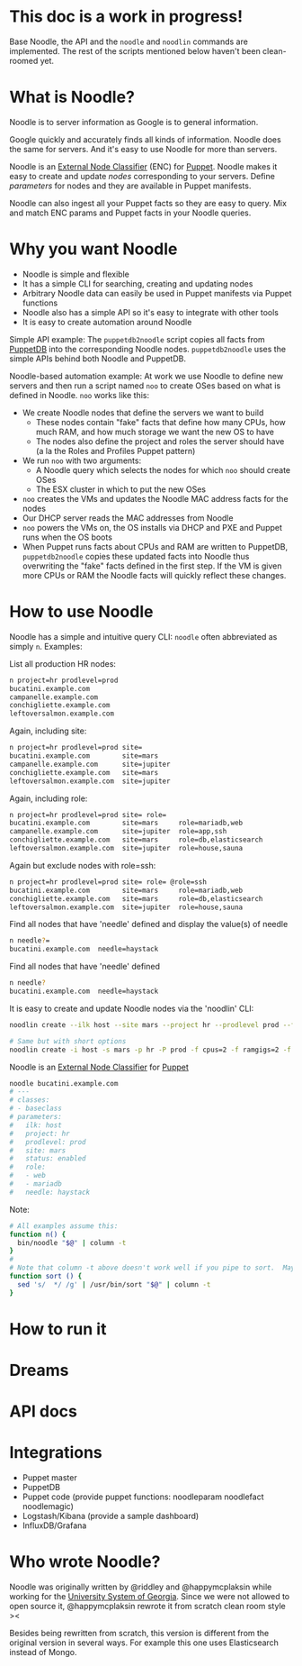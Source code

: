 # This doc is a work in progress!
Base Noodle, the API and the `noodle` and `noodlin` commands are
implemented.  The rest of the scripts mentioned below haven't been
clean-roomed yet.

# What is Noodle?
Noodle is to server information as Google is to general information.

Google quickly and accurately finds all kinds of information.  Noodle
does the same for servers.  And it's easy to use Noodle for more than
servers.

Noodle is an
[External Node Classifier](https://docs.puppetlabs.com/guides/external_nodes.html)
(ENC) for [Puppet](https://puppetlabs.com/). Noodle makes it easy to
create and update *nodes* corresponding to your servers.  Define
*parameters* for nodes and they are available in Puppet manifests.

Noodle can also ingest all your Puppet facts so they are easy to
query.  Mix and match ENC params and Puppet facts in your Noodle
queries.

# Why you want Noodle
* Noodle is simple and flexible
* It has a simple CLI for searching, creating and updating nodes
* Arbitrary Noodle data can easily be used in Puppet manifests via Puppet functions
* Noodle also has a simple API so it's easy to integrate with other tools
* It is easy to create automation around Noodle

Simple API example: The `puppetdb2noodle` script copies all facts from
[PuppetDB](http://docs.puppetlabs.com/puppetdb/latest/) into the
corresponding Noodle nodes.  `puppetdb2noodle` uses the simple APIs
behind both Noodle and PuppetDB.

Noodle-based automation example: At work we use Noodle to define new
servers and then run a script named `noo` to create OSes based on what
is defined in Noodle.  `noo` works like this:

* We create Noodle nodes that define the servers we want to build
  * These nodes contain "fake" facts that define how many CPUs, how much RAM, and how much storage we want the new OS to have
  * The nodes also define the project and roles the server should have (a la the Roles and Profiles Puppet pattern)
* We run `noo` with two arguments:
  * A Noodle query which selects the nodes for which `noo` should create OSes
  * The ESX cluster in which to put the new OSes
* `noo` creates the VMs and updates the Noodle MAC address facts for the nodes
* Our DHCP server reads the MAC addresses from Noodle
* `noo` powers the VMs on, the OS installs via DHCP and PXE and Puppet runs when the OS boots
* When Puppet runs facts about CPUs and RAM are written to PuppetDB, `puppetdb2noodle` copies these updated facts into Noodle thus overwriting the "fake" facts defined in the first step.  If the VM is given more CPUs or RAM the Noodle facts will quickly reflect these changes.

# How to use Noodle
Noodle has a simple and intuitive query CLI: `noodle` often
abbreviated as simply `n`.  Examples:

List all production HR nodes:
```bash
n project=hr prodlevel=prod
bucatini.example.com
campanelle.example.com
conchigliette.example.com
leftoversalmon.example.com
```

Again, including site:
```bash
n project=hr prodlevel=prod site=
bucatini.example.com        site=mars
campanelle.example.com      site=jupiter
conchigliette.example.com   site=mars
leftoversalmon.example.com  site=jupiter
```

Again, including role:
```bash
n project=hr prodlevel=prod site= role=
bucatini.example.com        site=mars     role=mariadb,web
campanelle.example.com      site=jupiter  role=app,ssh
conchigliette.example.com   site=mars     role=db,elasticsearch
leftoversalmon.example.com  site=jupiter  role=house,sauna
```

Again but exclude nodes with role=ssh:
```bash
n project=hr prodlevel=prod site= role= @role=ssh
bucatini.example.com        site=mars     role=mariadb,web
conchigliette.example.com   site=mars     role=db,elasticsearch
leftoversalmon.example.com  site=jupiter  role=house,sauna
```

Find all nodes that have 'needle' defined and display the value(s) of needle
```bash
n needle?=
bucatini.example.com  needle=haystack
```

Find all nodes that have 'needle' defined
```bash
n needle?
bucatini.example.com  needle=haystack
```

It is easy to create and update Noodle nodes via the 'noodlin' CLI:

```bash
noodlin create --ilk host --site mars --project hr --prodlevel prod --fact cpus=2 --fact ramgigs=2 --fact diskgigs=32 -param role=web,mariadb bucatini.example.com

# Same but with short options
noodlin create -i host -s mars -p hr -P prod -f cpus=2 -f ramgigs=2 -f diskgigs=32 -a role=web,mariadb bucatini.example.com
```

Noodle is an [External Node Classifier](https://docs.puppetlabs.com/guides/external_nodes.html) for [Puppet](https://puppetlabs.com/)
```bash
noodle bucatini.example.com
# ---
# classes:
# - baseclass
# parameters:
#   ilk: host
#   project: hr
#   prodlevel: prod
#   site: mars
#   status: enabled
#   role:
#   - web
#   - mariadb
#   needle: haystack
```

Note:
```bash
# All examples assume this:
function n() {
  bin/noodle "$@" | column -t
}
#
# Note that column -t above doesn't work well if you pipe to sort.  Maybe you'd like this too:
function sort () {
  sed 's/  */ /g' | /usr/bin/sort "$@" | column -t
}
```

# How to run it

# Dreams

# API docs

# Integrations
* Puppet master
* PuppetDB
* Puppet code (provide puppet functions: noodleparam noodlefact noodlemagic)
* Logstash/Kibana (provide a sample dashboard)
* InfluxDB/Grafana

# Who wrote Noodle?
Noodle was originally written by @riddley and @happymcplaksin while
working for the [University System of Georgia](http://usg.edu/). Since
we were not allowed to open source it, @happymcplaksin rewrote it from
scratch clean room style ><

Besides being rewritten from scratch, this version is different from
the original version in several ways.  For example this one uses
Elasticsearch instead of Mongo.
